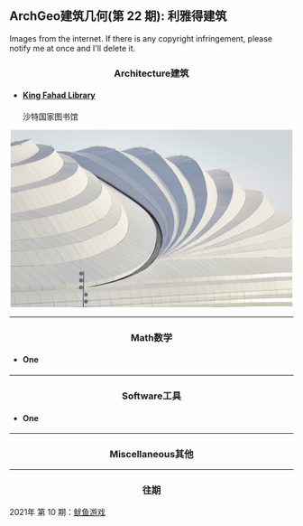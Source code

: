 ArchGeo建筑几何(第 22 期): 利雅得建筑
------

Images from the internet. If there is any copyright infringement, please notify me at once and I'll delete it.


<center> <h3>Architecture建筑</h3> </center>


- #### [King Fahad Library](https://www.archdaily.cn/cn/974818/qia-ta-er-2022nian-guo-ji-zu-lian-shi-jie-bei-ji-jiang-ju-ban-zu-qiu-chang-she-ji-xiang-mu-he-ji)

  沙特国家图书馆

<p align="center">
  <img src="https://raw.githubusercontent.com/WWmore/ArchGeo/main/asset/2022-1/katar.png" width="500" />
</p>

------
<center> <h3>Math数学</h3> </center>

- #### One



------


<center> <h3>Software工具</h3> </center>

- #### One



------

<center> <h3>Miscellaneous其他</h3> </center>

------

<center> <h3>往期</h3> </center>

2021年 第 10 期：[鱿鱼游戏](https://www.huiwang.me/blog/2021/issue10/)
